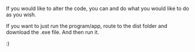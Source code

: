 If you would like to alter the code, you can and do what you would like to do as you wish.

If you want to just run the program/app, route to the dist folder and download the .exe file. And then run it.

:)